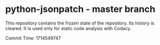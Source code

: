 # python-jsonpatch - master branch

This repository contains the frozen state of the repository.
Its history is cleared. It is used only for static code
analysis with Codacy.

Commit Time: 1714549747